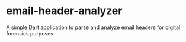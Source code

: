 # email-header-analyzer
A simple Dart application to parse and analyze email headers for digital forensics purposes.
